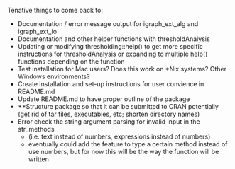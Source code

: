 Tenative things to come back to:
- Documentation / error message output for igraph_ext_alg and igraph_ext_io
- Documentation and other helper functions with thresholdAnalysis
- Updating or modifying thresholding::help() to get more specific instructions for thresholdAnalysis
or expanding to multiple help() functions depending on the function
- Test installation for Mac users? Does this work on *Nix systems? Other Windows environments?
- Create installation and set-up instructions for user convience in README.md
- Update README.md to have proper outline of the package
- **Structure package so that it can be submitted to CRAN potentially (get rid of tar files, executables, etc; shorten directory names)
- Error check the string argument parsing for invalid input in the str_methods
    - (i.e. text instead of numbers, expressions instead of numbers)
    - eventually could add the feature to type a certain method instead of use numbers, 
      but for now this will be the way the function will be written
